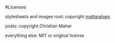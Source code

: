 #Licenses

stylesheets and images root: copyright [mattgraham](http://twitter.com/#!/michigangraham)

posts: copyright Christian Maher

everything else: MIT or original license

